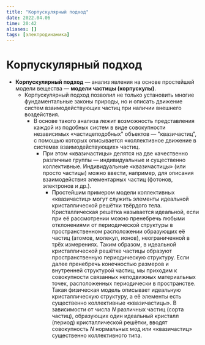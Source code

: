 ```yaml
---
title: "Корпускулярный подход"
date: 2022.04.06
time: 20:42
aliases: []
tags: [электродинамика]
---
```


# Корпускулярный подход

- **Корпускулярный подход** — анализ явления на основе простейшей модели вещества — **модели частицы (корпускулы)**.
	- Корпускулярный подход позволил не только установить многие фундаментальные законы природы, но и описать движение систем взаимодействующих частиц при наличии внешнего воздействия.
		- В основе такого анализа лежит возможность представления каждой из подобных систем в виде совокупности независимых «частицеподобных" объектов — "квазичастиц", с помощью которых описывается «коллективное движение в системах взаимодействующих» частиц.
			- При этом «квазичастицы» делятся на две качественно различные группы — индивидуальные и существенно коллективные. Индивидуальные «квазичастицы» (или просто частицы) можно ввести, например, для описания взаимодействия элементарных частиц (фотонов, электронов и др.). 
				- Простейшим примером модели коллективных «квазичастиц» могут служить элементы идеальной кристаллической решётки твёрдого тела. Кристаллическая решётка называется идеальной, если при её рассмотрении можно пренебречь любыми отклонениями от периодической структуры в пространственном расположении образующих её частиц (атомов, молекул, ионов), неограниченной в трёх измерениях. Таким образом, в идеальной кристаллической решётке частицы образуют пространственную периодическую структуру. Если далее пренебречь конечностью размеров и внутренней структурой частиц, мы приходим к совокупности связанных неподвижных материальных точек, расположенных периодически в пространстве. Такая физическая модель описывает идеальную кристаллическую структуру, а её элементы есть существенно коллективные «квазичастицы». В зависимости от числа $N$ различных частиц (сорта частиц), образующих один идеальный кристалл (период) кристаллической решётки, вводят совокупность $N$ нормальных мод или «квазичастиц» существенно коллективного типа.